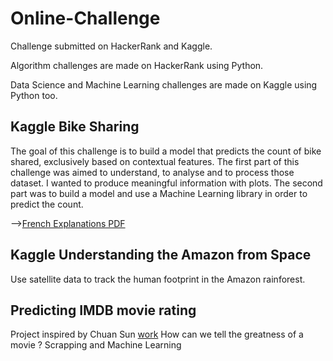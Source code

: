 # Online-Challenge
Challenge submitted on HackerRank and Kaggle.

Algorithm challenges are made on HackerRank using Python.

Data Science and Machine Learning challenges are made on Kaggle using Python too. 

## Kaggle Bike Sharing
The goal of this challenge is to build a model that predicts the count of bike shared, exclusively based on contextual features. The first part of this challenge was aimed to understand, to analyse and to process those dataset. I wanted to produce meaningful information with plots. The second part was to build a model and use a Machine Learning library in order to predict the count.

-->[French Explanations PDF](https://github.com/alexattia/Online-Challenge/blob/master/KaggleBikeSharing/Kaggle_BikeSharing_Explanations_French.pdf)

## Kaggle Understanding the Amazon from Space  
Use satellite data to track the human footprint in the Amazon rainforest.  

## Predicting IMDB movie rating
Project inspired by Chuan Sun [work](https://www.kaggle.com/deepmatrix/imdb-5000-movie-dataset)
How can we tell the greatness of a movie ?
Scrapping and Machine Learning